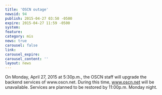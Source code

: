 ```yaml
---
title: 'OSCN outage'
newsid: 94
publish: 2015-04-27 03:50 -0500
expire: 2015-04-27 11:59 -0500
system: 
feature: 
category: mis
news: true
carousel: false
link: 
carousel_expire: 
carousel_content: ''
layout: news
---
```

<p>On Monday, April 27, 2015 at 5:30p.m., the OSCN staff will upgrade the backend services of www.oscn.net.   During this time, <a href="http://www.oscn.net" target="_blank">www.oscn.net</a> will be unavailable.  Services are planned to be restored by 11:00p.m. Monday night.</p>